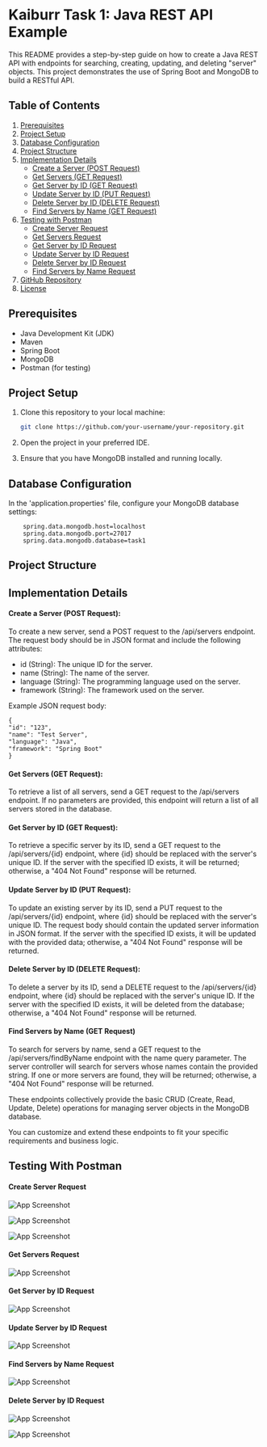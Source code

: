 # Kaiburr Task 1: Java REST API Example

This README provides a step-by-step guide on how to create a Java REST API with endpoints for searching, creating, updating, and deleting "server" objects. This project demonstrates the use of Spring Boot and MongoDB to build a RESTful API.


## Table of Contents

1. [Prerequisites](#prerequisites)
2. [Project Setup](#project-setup)
3. [Database Configuration](#database-configuration)
4. [Project Structure](#project-structure)
5. [Implementation Details](#implementation-details)
   - [Create a Server (POST Request)](#create-a-server-post-request)
   - [Get Servers (GET Request)](#get-servers-get-request)
   - [Get Server by ID (GET Request)](#get-server-by-id-get-request)
   - [Update Server by ID (PUT Request)](#update-server-by-id-put-request)
   - [Delete Server by ID (DELETE Request)](#delete-server-by-id-delete-request)
   - [Find Servers by Name (GET Request)](#find-servers-by-name-get-request)
6. [Testing with Postman](#testing-with-postman)
   - [Create Server Request](#create-server-request)
   - [Get Servers Request](#get-servers-request)
   - [Get Server by ID Request](#get-server-by-id-request)
   - [Update Server by ID Request](#update-server-by-id-request)
   - [Delete Server by ID Request](#delete-server-by-id-request)
   - [Find Servers by Name Request](#find-servers-by-name-request)
7. [GitHub Repository](#github-repository)
10. [License](#license)


## Prerequisites
- Java Development Kit (JDK)
- Maven
- Spring Boot
- MongoDB
- Postman (for testing)
## Project Setup
1. Clone this repository to your local machine:

   ```bash
   git clone https://github.com/your-username/your-repository.git

2. Open the project in your preferred IDE.

3. Ensure that you have MongoDB installed and running locally.
## Database Configuration
In the 'application.properties' file, configure your MongoDB database settings:

        spring.data.mongodb.host=localhost
        spring.data.mongodb.port=27017
        spring.data.mongodb.database=task1

## Project Structure
## Implementation Details

#### Create a Server (POST Request):

To create a new server, send a POST request to the /api/servers endpoint. The request body should be in JSON format and include the following attributes:

- id (String): The unique ID for the server.
- name (String): The name of the server.
- language (String): The programming language used on the server.
- framework (String): The framework used on the server.

Example JSON request body:
    
    {
    "id": "123",
    "name": "Test Server",
    "language": "Java",
    "framework": "Spring Boot"
    }

#### Get Servers (GET Request):

To retrieve a list of all servers, send a GET request to the /api/servers endpoint. If no parameters are provided, this endpoint will return a list of all servers stored in the database.

#### Get Server by ID (GET Request):

To retrieve a specific server by its ID, send a GET request to the /api/servers/{id} endpoint, where {id} should be replaced with the server's unique ID. If the server with the specified ID exists, it will be returned; otherwise, a "404 Not Found" response will be returned.

#### Update Server by ID (PUT Request):

To update an existing server by its ID, send a PUT request to the /api/servers/{id} endpoint, where {id} should be replaced with the server's unique ID. The request body should contain the updated server information in JSON format. If the server with the specified ID exists, it will be updated with the provided data; otherwise, a "404 Not Found" response will be returned.

#### Delete Server by ID (DELETE Request):

To delete a server by its ID, send a DELETE request to the /api/servers/{id} endpoint, where {id} should be replaced with the server's unique ID. If the server with the specified ID exists, it will be deleted from the database; otherwise, a "404 Not Found" response will be returned.

#### Find Servers by Name (GET Request)
To search for servers by name, send a GET request to the /api/servers/findByName endpoint with the name query parameter. The server controller will search for servers whose names contain the provided string. If one or more servers are found, they will be returned; otherwise, a "404 Not Found" response will be returned.

These endpoints collectively provide the basic CRUD (Create, Read, Update, Delete) operations for managing server objects in the MongoDB database.

You can customize and extend these endpoints to fit your specific requirements and business logic.
## Testing With Postman
#### Create Server Request
![App Screenshot](https://drive.google.com/uc?id=1bE8S9W42CYVpaFQoOw_9fsbDWQStdpZo)

![App Screenshot](https://drive.google.com/uc?id=1Pu8KtAwXMVNzRQ6rO-XoF2T5MFA_yWZ7)

![App Screenshot](https://drive.google.com/uc?id=1GudCLBS_ahl6DZHnJ3-qsykAGD_R7xW1)

#### Get Servers Request
![App Screenshot](https://drive.google.com/uc?id=1-MMiGbgX_oJ8kMif4lk1qc3KYSFb2xrv)

#### Get Server by ID Request
![App Screenshot](https://drive.google.com/uc?id=1gglIfDB0xdSMifmX5mMO3LlY-dyl0MMZ)

#### Update Server by ID Request
![App Screenshot](https://drive.google.com/uc?id=1tjRekwj73LLNGtaxYGwaOm3NUlalD6hZ)

#### Find Servers by Name Request
![App Screenshot](https://drive.google.com/uc?id=1i7RSI9_X0Qx3SJW_KM94oEcMm-oPB5Oi)

#### Delete Server by ID Request
![App Screenshot](https://drive.google.com/uc?id=1ICP7hbSK0FUWtz0-X9ewFsHh7yYyIJid)

![App Screenshot](https://drive.google.com/uc?id=1JwSOGegC66-OAs6sWQb1o3Yb7j-2v-CA)
